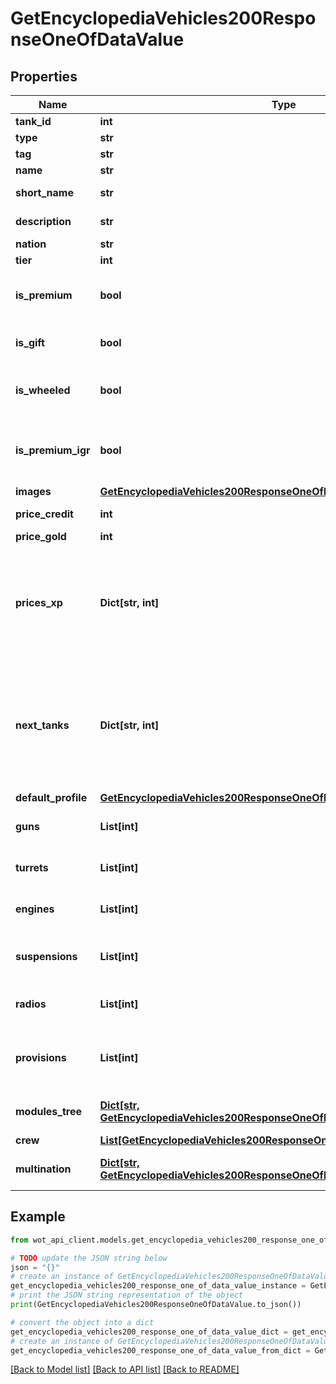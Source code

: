 # GetEncyclopediaVehicles200ResponseOneOfDataValue


## Properties

Name | Type | Description | Notes
------------ | ------------- | ------------- | -------------
**tank_id** | **int** | Vehicle ID | 
**type** | **str** | Vehicle type | 
**tag** | **str** | Vehicle tag | 
**name** | **str** | Vehicle name | 
**short_name** | **str** | Vehicle short name | 
**description** | **str** | Vehicle description | 
**nation** | **str** | Nation | 
**tier** | **int** | Tier | 
**is_premium** | **bool** | Indicates if the vehicle is Premium vehicle | 
**is_gift** | **bool** | Indicates if the vehicle is a gift vehicle | 
**is_wheeled** | **bool** | Indicates if the vehicle is a wheeled vehicle | 
**is_premium_igr** | **bool** | Indicates the IGR vehicle. Active only for Korea realm | 
**images** | [**GetEncyclopediaVehicles200ResponseOneOfDataValueImages**](GetEncyclopediaVehicles200ResponseOneOfDataValueImages.md) |  | 
**price_credit** | **int** | Cost in credits | 
**price_gold** | **int** | Cost in gold | 
**prices_xp** | **Dict[str, int]** | List of research costs in form of pairs:  * parent vehicle ID * cost of research in XP | 
**next_tanks** | **Dict[str, int]** | List of vehicles available for research in form of pairs:  * researched vehicle ID * cost of research in XP | 
**default_profile** | [**GetEncyclopediaVehicles200ResponseOneOfDataValueDefaultProfile**](GetEncyclopediaVehicles200ResponseOneOfDataValueDefaultProfile.md) |  | 
**guns** | **List[int]** | List of compatible gun IDs | 
**turrets** | **List[int]** | List of compatible turret IDs | 
**engines** | **List[int]** | List of compatible engine IDs | 
**suspensions** | **List[int]** | List of compatible suspension IDs | 
**radios** | **List[int]** | List of compatible radio IDs | 
**provisions** | **List[int]** | List of IDs of compatible equipment and consumables | 
**modules_tree** | [**Dict[str, GetEncyclopediaVehicles200ResponseOneOfDataValueModulesTreeValue]**](GetEncyclopediaVehicles200ResponseOneOfDataValueModulesTreeValue.md) | Module research information | 
**crew** | [**List[GetEncyclopediaVehicles200ResponseOneOfDataValueCrewInner]**](GetEncyclopediaVehicles200ResponseOneOfDataValueCrewInner.md) | Crew | 
**multination** | [**Dict[str, GetEncyclopediaVehicles200ResponseOneOfDataValueMultinationValue]**](GetEncyclopediaVehicles200ResponseOneOfDataValueMultinationValue.md) | Информация об мультинации | 

## Example

```python
from wot_api_client.models.get_encyclopedia_vehicles200_response_one_of_data_value import GetEncyclopediaVehicles200ResponseOneOfDataValue

# TODO update the JSON string below
json = "{}"
# create an instance of GetEncyclopediaVehicles200ResponseOneOfDataValue from a JSON string
get_encyclopedia_vehicles200_response_one_of_data_value_instance = GetEncyclopediaVehicles200ResponseOneOfDataValue.from_json(json)
# print the JSON string representation of the object
print(GetEncyclopediaVehicles200ResponseOneOfDataValue.to_json())

# convert the object into a dict
get_encyclopedia_vehicles200_response_one_of_data_value_dict = get_encyclopedia_vehicles200_response_one_of_data_value_instance.to_dict()
# create an instance of GetEncyclopediaVehicles200ResponseOneOfDataValue from a dict
get_encyclopedia_vehicles200_response_one_of_data_value_from_dict = GetEncyclopediaVehicles200ResponseOneOfDataValue.from_dict(get_encyclopedia_vehicles200_response_one_of_data_value_dict)
```
[[Back to Model list]](../README.md#documentation-for-models) [[Back to API list]](../README.md#documentation-for-api-endpoints) [[Back to README]](../README.md)


